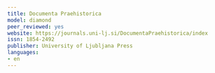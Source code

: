 ```yaml
---
title: Documenta Praehistorica
model: diamond
peer_reviewed: yes
website: https://journals.uni-lj.si/DocumentaPraehistorica/index
issn: 1854-2492
publisher: University of Ljubljana Press
languages:
- en
---
```

